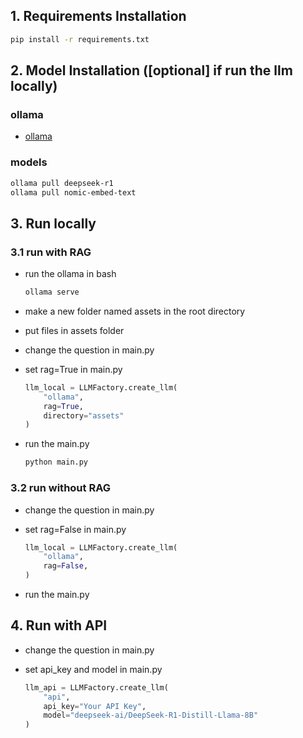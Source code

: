 ## 1. Requirements Installation

```bash
pip install -r requirements.txt
```


## 2. Model Installation ([optional] if run the llm locally)

### ollama

- [ollama](https://github.com/ollama/ollama)

### models


```bash
ollama pull deepseek-r1
ollama pull nomic-embed-text
```


## 3. Run locally

### 3.1 run with RAG

- run the ollama in bash

    ```bash
    ollama serve
    ```

- make a new folder named assets in the root directory

- put files in assets folder

- change the question in main.py

- set rag=True in main.py

    ```python
    llm_local = LLMFactory.create_llm(
        "ollama",
        rag=True,
        directory="assets"
    )
    ```

- run the main.py

    ```bash
    python main.py
    ```


### 3.2 run without RAG

- change the question in main.py
- set rag=False in main.py

    ```python
    llm_local = LLMFactory.create_llm(
        "ollama",
        rag=False,
    )
    ```

- run the main.py



## 4. Run with API

- change the question in main.py
- set api_key and model in main.py
    
    ```python
    llm_api = LLMFactory.create_llm(
        "api",
        api_key="Your API Key",
        model="deepseek-ai/DeepSeek-R1-Distill-Llama-8B"
    )
    ```

